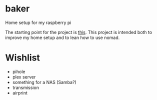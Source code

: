 # baker
Home setup for my raspberry pi

The starting point for the project is [this](https://medium.com/swlh/running-hashicorp-nomad-consul-pihole-and-gitea-on-raspberry-pi-3-b-f3f0d66c907). This project is intended both to improve my home setup and to lean how to use nomad.

# Wishlist
* pihole
* plex server
* something for a NAS (Samba?)
* transmission
* airprint
